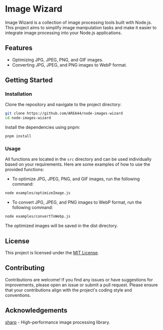# Image Wizard

Image Wizard is a collection of image processing tools built with Node.js. This project aims to simplify image manipulation tasks and make it easier to integrate image processing into your Node.js applications.

## Features

- Optimizing JPG, JPEG, PNG, and GIF images.
- Converting JPG, JPEG, and PNG images to WebP format.

## Getting Started

### Installation

Clone the repository and navigate to the project directory:

```bash
git clone https://github.com/AREA44/node-images-wizard
cd node-images-wizard
```

Install the dependencies using pnpm:

```bash
pnpm install
```

### Usage

All functions are located in the `src` directory and can be used individually based on your requirements. Here are some examples of how to use the provided functions:

- To optimize JPG, JPEG, PNG, and GIF images, run the following command:

```bash
node examples/optimizeImage.js
```

- To convert JPG, JPEG, and PNG images to WebP format, run the following command:

```bash
node examples/convertToWebp.js
```

The optimized images will be saved in the dist directory.

## License

This project is licensed under the [MIT License](LICENSE).

## Contributing

Contributions are welcome! If you find any issues or have suggestions for improvements, please open an issue or submit a pull request. Please ensure that your contributions align with the project's coding style and conventions.

## Acknowledgements

[sharp](https://github.com/lovell/sharp) - High-performance image processing library.
